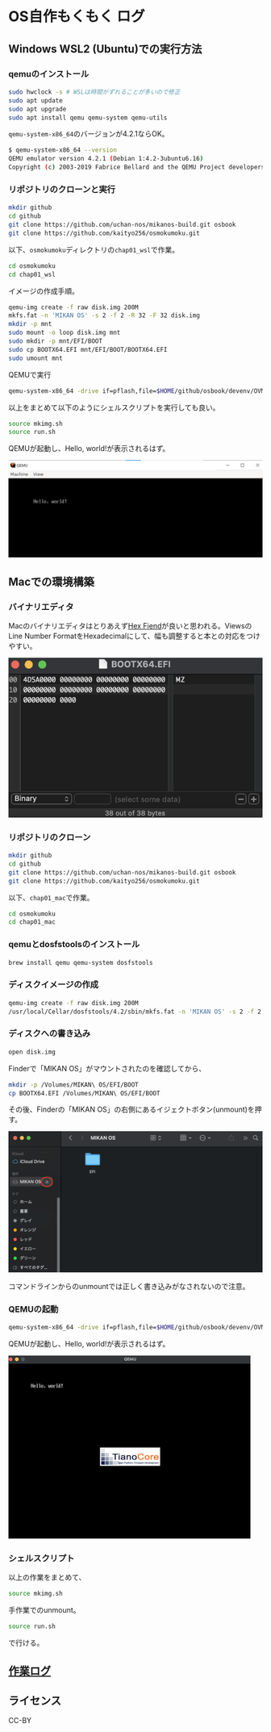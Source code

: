 # OS自作もくもく ログ

## Windows WSL2 (Ubuntu)での実行方法

### qemuのインストール

```sh
sudo hwclock -s # WSLは時間がずれることが多いので修正
sudo apt update
sudo apt upgrade
sudo apt install qemu qemu-system qemu-utils
```

`qemu-system-x86_64`のバージョンが4.2.1ならOK。

```sh
$ qemu-system-x86_64 --version
QEMU emulator version 4.2.1 (Debian 1:4.2-3ubuntu6.16)
Copyright (c) 2003-2019 Fabrice Bellard and the QEMU Project developers
```

### リポジトリのクローンと実行

```sh
mkdir github
cd github
git clone https://github.com/uchan-nos/mikanos-build.git osbook
git clone https://github.com/kaityo256/osmokumoku.git
```

以下、`osmokumoku`ディレクトリの`chap01_wsl`で作業。

```sh
cd osmokumoku
cd chap01_wsl
```

イメージの作成手順。

```sh
qemu-img create -f raw disk.img 200M
mkfs.fat -n 'MIKAN OS' -s 2 -f 2 -R 32 -F 32 disk.img
mkdir -p mnt
sudo mount -o loop disk.img mnt
sudo mkdir -p mnt/EFI/BOOT
sudo cp BOOTX64.EFI mnt/EFI/BOOT/BOOTX64.EFI
sudo umount mnt
```

QEMUで実行

```sh
qemu-system-x86_64 -drive if=pflash,file=$HOME/github/osbook/devenv/OVMF_CODE.fd -drive if=pflash,file=$HOME/github/osbook/devenv/OVMF_VARS.fd -hda disk.img
```

以上をまとめて以下のようにシェルスクリプトを実行しても良い。

```sh
source mkimg.sh
source run.sh
```

QEMUが起動し、Hello, world!が表示されるはず。

![fig](fig/hello_world.png)

## Macでの環境構築

### バイナリエディタ

Macのバイナリエディタはとりあえず[Hex Fiend](https://hexfiend.com/)が良いと思われる。ViewsのLine Number FormatをHexadecimalにして、幅も調整すると本との対応をつけやすい。

![Hex Fiend](fig/hexfiend.png)

### リポジトリのクローン

```sh
mkdir github
cd github
git clone https://github.com/uchan-nos/mikanos-build.git osbook
git clone https://github.com/kaityo256/osmokumoku.git
```

以下、`chap01_mac`で作業。

```sh
cd osmokumoku
cd chap01_mac
```

### qemuとdosfstoolsのインストール

```sh
brew install qemu qemu-system dosfstools
```

### ディスクイメージの作成

```sh
qemu-img create -f raw disk.img 200M
/usr/local/Cellar/dosfstools/4.2/sbin/mkfs.fat -n 'MIKAN OS' -s 2 -f 2 -R 32 -F 32 disk.img       
```

### ディスクへの書き込み

```sh
open disk.img
```

Finderで「MIKAN OS」がマウントされたのを確認してから、

```sh
mkdir -p /Volumes/MIKAN\ OS/EFI/BOOT
cp BOOTX64.EFI /Volumes/MIKAN\ OS/EFI/BOOT
```

その後、Finderの「MIKAN OS」の右側にあるイジェクトボタン(unmount)を押す。

![finder](fig/finder.png)

コマンドラインからのunmountでは正しく書き込みがなされないので注意。

### QEMUの起動

```sh
qemu-system-x86_64 -drive if=pflash,file=$HOME/github/osbook/devenv/OVMF_CODE.fd -drive if=pflash,file=$HOME/github/osbook/devenv/OVMF_VARS.fd -hda disk.img
```

QEMUが起動し、Hello, world!が表示されるはず。

![fig](fig/hello_world_mac.png)

### シェルスクリプト

以上の作業をまとめて、

```sh
source mkimg.sh
```

手作業でのunmount。

```sh
source run.sh
```

で行ける。

## [作業ログ](log.md)

## ライセンス

CC-BY
